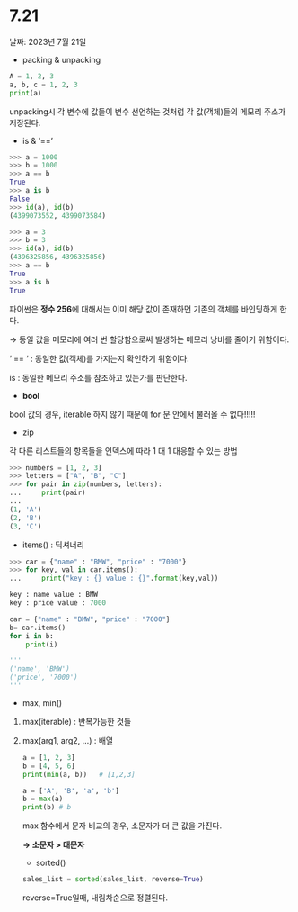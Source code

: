 # 7.21

날짜: 2023년 7월 21일

- packing & unpacking

```python
A = 1, 2, 3
a, b, c = 1, 2, 3
print(a)
```

unpacking시 각 변수에 값들이 변수 선언하는 것처럼 각 값(객체)들의 메모리 주소가 저장된다.

- is & ‘==’

```python
>>> a = 1000
>>> b = 1000
>>> a == b
True
>>> a is b
False
>>> id(a), id(b)
(4399073552, 4399073584)
```

```python
>>> a = 3
>>> b = 3
>>> id(a), id(b)
(4396325856, 4396325856)
>>> a == b
True
>>> a is b
True
```

파이썬은 **정수 256**에 대해서는 이미 해당 값이 존재하면 기존의 객체를 바인딩하게 한다.

→ 동일 값을 메모리에 여러 번 할당함으로써 발생하는 메모리 낭비를 줄이기 위함이다.

‘ == ‘ : 동일한 값(객체)를 가지는지 확인하기 위함이다.

is : 동일한 메모리 주소를 참조하고 있는가를 판단한다.

- **bool**

bool 값의 경우, iterable 하지 않기 때문에 for 문 안에서 불러올 수 없다!!!!!

- zip

각 다른 리스트들의 항목들을 인덱스에 따라 1 대 1 대응할 수 있는 방법

```python
>>> numbers = [1, 2, 3]
>>> letters = ["A", "B", "C"]
>>> for pair in zip(numbers, letters):
...     print(pair)
...
(1, 'A')
(2, 'B')
(3, 'C')
```

- items() : 딕셔너리

```python
>>> car = {"name" : "BMW", "price" : "7000"} 
>>> for key, val in car.items():
...		print("key : {} value : {}".format(key,val)) 

key : name value : BMW 
key : price value : 7000
```

```python
car = {"name" : "BMW", "price" : "7000"} 
b= car.items()
for i in b:
    print(i)

'''
('name', 'BMW')
('price', '7000')
'''
```

- max, min()
1. max(iterable) : 반복가능한 것들
2. max(arg1, arg2, …) : 배열
    
    ```python
    a = [1, 2, 3]
    b = [4, 5, 6]
    print(min(a, b))   # [1,2,3]
    ```
    
    ```python
    a = ['A', 'B', 'a', 'b']
    b = max(a)
    print(b) # b
    ```
    
    max 함수에서 문자 비교의 경우, 소문자가 더 큰 값을 가진다.
    
    **→ 소문자 > 대문자**
    
    - sorted()
    
    ```python
    sales_list = sorted(sales_list, reverse=True)
    ```
    
    reverse=True일때, 내림차순으로 정렬된다.